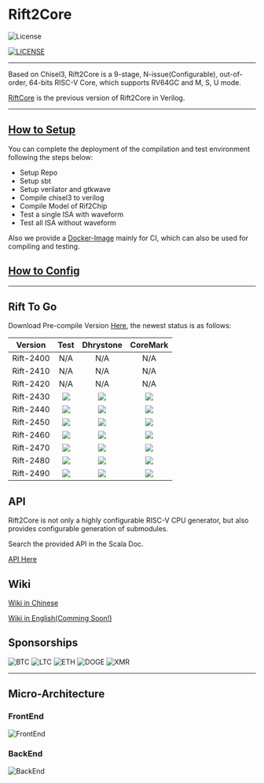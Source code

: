 # Rift2Core

![License](https://img.shields.io/badge/license-Apache-blue.svg)

[![LICENSE](https://img.shields.io/badge/license-Anti%20996-blue.svg)](https://github.com/996icu/996.ICU/blob/master/LICENSE)


--------------------------------------------


Based on Chisel3, Rift2Core is a 9-stage, N-issue(Configurable), out-of-order, 64-bits RISC-V Core, which supports RV64GC and M, S, U mode.

[RiftCore](https://github.com/whutddk/RiftCore) is the previous version of Rift2Core in Verilog.









----------------


## [How to Setup](doc/Setup.md)
You can complete the deployment of the compilation and test environment following the steps below:
* Setup Repo
* Setup sbt
* Setup verilator and gtkwave
* Compile chisel3 to verilog
* Compile Model of Rif2Chip
* Test a single ISA with waveform
* Test all ISA without waveform

Also we provide a [Docker-Image](https://hub.docker.com/repository/docker/whutddk/rift2env) mainly for CI, which can also be used for compiling and testing.

## [How to Config](doc/Configuration.md)

----------------------


## Rift To Go

Download Pre-compile Version [Here](https://github.com/whutddk/Rift2Core/releases), the newest status is as follows:


|Version|Test|Dhrystone|CoreMark|
|:----: |:--:|:-------:|:------:|
|Rift-2400|N/A|N/A|N/A|
|Rift-2410|N/A|N/A|N/A|
|Rift-2420|N/A|N/A|N/A|
|Rift-2430|![](https://img.shields.io/endpoint?url=https://raw.githubusercontent.com/whutddk/Rift2Core/gh_pages/generated/Debug/Rift2430/isa.json)|![](https://img.shields.io/endpoint?url=https://raw.githubusercontent.com/whutddk/Rift2Core/gh_pages/generated/Debug/Rift2430/dhrystone.json)|![](https://img.shields.io/endpoint?url=https://raw.githubusercontent.com/whutddk/Rift2Core/gh_pages/generated/Debug/Rift2430/coremark.json)|
|Rift-2440|![](https://img.shields.io/endpoint?url=https://raw.githubusercontent.com/whutddk/Rift2Core/gh_pages/generated/Debug/Rift2440/isa.json)|![](https://img.shields.io/endpoint?url=https://raw.githubusercontent.com/whutddk/Rift2Core/gh_pages/generated/Debug/Rift2440/dhrystone.json)|![](https://img.shields.io/endpoint?url=https://raw.githubusercontent.com/whutddk/Rift2Core/gh_pages/generated/Debug/Rift2440/coremark.json)|
|Rift-2450|![](https://img.shields.io/endpoint?url=https://raw.githubusercontent.com/whutddk/Rift2Core/gh_pages/generated/Debug/Rift2450/isa.json)|![](https://img.shields.io/endpoint?url=https://raw.githubusercontent.com/whutddk/Rift2Core/gh_pages/generated/Debug/Rift2450/dhrystone.json)|![](https://img.shields.io/endpoint?url=https://raw.githubusercontent.com/whutddk/Rift2Core/gh_pages/generated/Debug/Rift2450/coremark.json)|
|Rift-2460|![](https://img.shields.io/endpoint?url=https://raw.githubusercontent.com/whutddk/Rift2Core/gh_pages/generated/Debug/Rift2460/isa.json)|![](https://img.shields.io/endpoint?url=https://raw.githubusercontent.com/whutddk/Rift2Core/gh_pages/generated/Debug/Rift2460/dhrystone.json)|![](https://img.shields.io/endpoint?url=https://raw.githubusercontent.com/whutddk/Rift2Core/gh_pages/generated/Debug/Rift2460/coremark.json)|
|Rift-2470|![](https://img.shields.io/endpoint?url=https://raw.githubusercontent.com/whutddk/Rift2Core/gh_pages/generated/Debug/Rift2470/isa.json)|![](https://img.shields.io/endpoint?url=https://raw.githubusercontent.com/whutddk/Rift2Core/gh_pages/generated/Debug/Rift2470/dhrystone.json)|![](https://img.shields.io/endpoint?url=https://raw.githubusercontent.com/whutddk/Rift2Core/gh_pages/generated/Debug/Rift2470/coremark.json)|
|Rift-2480|![](https://img.shields.io/endpoint?url=https://raw.githubusercontent.com/whutddk/Rift2Core/gh_pages/generated/Debug/Rift2480/isa.json)|![](https://img.shields.io/endpoint?url=https://raw.githubusercontent.com/whutddk/Rift2Core/gh_pages/generated/Debug/Rift2480/dhrystone.json)|![](https://img.shields.io/endpoint?url=https://raw.githubusercontent.com/whutddk/Rift2Core/gh_pages/generated/Debug/Rift2480/coremark.json)|
|Rift-2490|![](https://img.shields.io/endpoint?url=https://raw.githubusercontent.com/whutddk/Rift2Core/gh_pages/generated/Debug/Rift2490/isa.json)|![](https://img.shields.io/endpoint?url=https://raw.githubusercontent.com/whutddk/Rift2Core/gh_pages/generated/Debug/Rift2490/dhrystone.json)|![](https://img.shields.io/endpoint?url=https://raw.githubusercontent.com/whutddk/Rift2Core/gh_pages/generated/Debug/Rift2490/coremark.json)|





<!-- |Version|FIRRTL|Verilog|Test|Dhrystone|CoreMark|Area|
|:----: |:----:|:-----:|:--:|:-----:|:-----:|
|Rift-2300|[~Master~](https://raw.githubusercontent.com/whutddk/Rift2Core/gh_pages/Verilog/master/Release/Rift2300/Rift2Chip.fir) [~Develop~](https://raw.githubusercontent.com/whutddk/Rift2Core/gh_pages/Verilog/develop/Release/Rift2300/Rift2Chip.fir)|[~Master~](https://raw.githubusercontent.com/whutddk/Rift2Core/gh_pages/Verilog/master/Release/Rift2300/Rift2Chip.v) [~Develop~](https://raw.githubusercontent.com/whutddk/Rift2Core/gh_pages/Verilog/develop/Release/Rift2300/Rift2Chip.v)|N/A|N/A|N/A|
|Rift-2310|[~Master~](https://raw.githubusercontent.com/whutddk/Rift2Core/gh_pages/Verilog/master/Release/Rift2310/Rift2Chip.fir) [~Develop~](https://raw.githubusercontent.com/whutddk/Rift2Core/gh_pages/Verilog/develop/Release/Rift2310/Rift2Chip.fir)|[~Master~](https://raw.githubusercontent.com/whutddk/Rift2Core/gh_pages/Verilog/master/Release/Rift2310/Rift2Chip.v) [~Develop~](https://raw.githubusercontent.com/whutddk/Rift2Core/gh_pages/Verilog/develop/Release/Rift2310/Rift2Chip.v) |N/A|N/A|N/A|
|Rift-2320|[~Master~](https://raw.githubusercontent.com/whutddk/Rift2Core/gh_pages/Verilog/master/Release/Rift2320/Rift2Chip.fir) [~Develop~](https://raw.githubusercontent.com/whutddk/Rift2Core/gh_pages/Verilog/develop/Release/Rift2320/Rift2Chip.fir)|[~Master~](https://raw.githubusercontent.com/whutddk/Rift2Core/gh_pages/Verilog/master/Release/Rift2320/Rift2Chip.v) [~Develop~](https://raw.githubusercontent.com/whutddk/Rift2Core/gh_pages/Verilog/develop/Release/Rift2320/Rift2Chip.v) |N/A|N/A|N/A|
|Rift-2330|[Master](https://raw.githubusercontent.com/whutddk/Rift2Core/gh_pages/Verilog/master/Release/Rift2330/Rift2Chip.fir) [Develop](https://raw.githubusercontent.com/whutddk/Rift2Core/gh_pages/Verilog/develop/Release/Rift2330/Rift2Chip.fir)|[Master](https://raw.githubusercontent.com/whutddk/Rift2Core/gh_pages/Verilog/master/Release/Rift2330/Rift2Chip.v) [Develop](https://raw.githubusercontent.com/whutddk/Rift2Core/gh_pages/Verilog/develop/Release/Rift2330/Rift2Chip.v) |Pass|N/A|N/A|
|Rift-2340|[Master](https://raw.githubusercontent.com/whutddk/Rift2Core/gh_pages/Verilog/master/Release/Rift2340/Rift2Chip.fir) [Develop](https://raw.githubusercontent.com/whutddk/Rift2Core/gh_pages/Verilog/develop/Release/Rift2340/Rift2Chip.fir)|[Master](https://raw.githubusercontent.com/whutddk/Rift2Core/gh_pages/Verilog/master/Release/Rift2340/Rift2Chip.v) [Develop](https://raw.githubusercontent.com/whutddk/Rift2Core/gh_pages/Verilog/develop/Release/Rift2340/Rift2Chip.v) |N/A|N/A|N/A|
|Rift-2350|[Master](https://raw.githubusercontent.com/whutddk/Rift2Core/gh_pages/Verilog/master/Release/Rift2350/Rift2Chip.fir) [Develop](https://raw.githubusercontent.com/whutddk/Rift2Core/gh_pages/Verilog/develop/Release/Rift2350/Rift2Chip.fir)|[Master](https://raw.githubusercontent.com/whutddk/Rift2Core/gh_pages/Verilog/master/Release/Rift2350/Rift2Chip.v) [Develop](https://raw.githubusercontent.com/whutddk/Rift2Core/gh_pages/Verilog/develop/Release/Rift2350/Rift2Chip.v) |N/A|N/A|N/A|
|Rift-2360|[Master](https://raw.githubusercontent.com/whutddk/Rift2Core/gh_pages/Verilog/master/Release/Rift2360/Rift2Chip.fir) [Develop](https://raw.githubusercontent.com/whutddk/Rift2Core/gh_pages/Verilog/develop/Release/Rift2360/Rift2Chip.fir)|[Master](https://raw.githubusercontent.com/whutddk/Rift2Core/gh_pages/Verilog/master/Release/Rift2360/Rift2Chip.v) [Develop](https://raw.githubusercontent.com/whutddk/Rift2Core/gh_pages/Verilog/develop/Release/Rift2360/Rift2Chip.v) |N/A|N/A|N/A|
|Rift-2370|[Master](https://raw.githubusercontent.com/whutddk/Rift2Core/gh_pages/Verilog/master/Release/Rift2370/Rift2Chip.fir) [Develop](https://raw.githubusercontent.com/whutddk/Rift2Core/gh_pages/Verilog/develop/Release/Rift2370/Rift2Chip.fir)|[Master](https://raw.githubusercontent.com/whutddk/Rift2Core/gh_pages/Verilog/master/Release/Rift2370/Rift2Chip.v) [Develop](https://raw.githubusercontent.com/whutddk/Rift2Core/gh_pages/Verilog/develop/Release/Rift2370/Rift2Chip.v) |Pass|1.281689|1.912046|
|Rift-2380|[~Master~](https://raw.githubusercontent.com/whutddk/Rift2Core/gh_pages/Verilog/master/Release/Rift2380/Rift2Chip.fir) [~Develop~](https://raw.githubusercontent.com/whutddk/Rift2Core/gh_pages/Verilog/develop/Release/Rift2380/Rift2Chip.fir)|[~Master~](https://raw.githubusercontent.com/whutddk/Rift2Core/gh_pages/Verilog/master/Release/Rift2380/Rift2Chip.v) [~Develop~](https://raw.githubusercontent.com/whutddk/Rift2Core/gh_pages/Verilog/develop/Release/Rift2380/Rift2Chip.v) |N/A|N/A|N/A|
|Rift-2390|[~Master~](https://raw.githubusercontent.com/whutddk/Rift2Core/gh_pages/Verilog/master/Release/Rift2390/Rift2Chip.fir) [~Develop~](https://raw.githubusercontent.com/whutddk/Rift2Core/gh_pages/Verilog/develop/Release/Rift2390/Rift2Chip.fir)|[~Master~](https://raw.githubusercontent.com/whutddk/Rift2Core/gh_pages/Verilog/master/Release/Rift2390/Rift2Chip.v) [~Develop~](https://raw.githubusercontent.com/whutddk/Rift2Core/gh_pages/Verilog/develop/Release/Rift2390/Rift2Chip.v) |N/A|N/A|N/A| -->







## API

Rift2Core is not only a highly configurable RISC-V CPU generator, but also provides configurable generation of submodules.

Search the provided API in the Scala Doc.

[API Here](https://whutddk.github.io/Rift2Core/ScalaDoc/api/index.html)

## Wiki

[Wiki in Chinese](https://bitbucket.org/whutddk/rift2core/wiki/browse/)

[Wiki in English(Comming Soon!)](https://bitbucket.org/whutddk/rift2core/wiki/browse/)

## Sponsorships

![BTC](https://img.shields.io/badge/BTC-124egseDMD983etDrsAzUnXvi6twpWtjLd-orange)
![LTC](https://img.shields.io/badge/LTC-LakQ8AL2JeLGKmjanYrpq6Hq7fW4NySXYA-green)
![ETH](https://img.shields.io/badge/ETH-0x2f8aeb5f9dfe2936632f47363a42d7f71810c62b-lightgrey)
![DOGE](https://img.shields.io/badge/DOGE-DJSv3BgtfPtjc3LzL5PaooAvs9xn8n4tbX-blue)
![XMR](https://img.shields.io/badge/XMR-4Agg4swWX39L3aCp12L2kob7AdzGZVJxG5jdWCxHioZS5MiWPFUF56z94QekEYCUhtdV6Y4QXzVgTUwgymTmiowDECvZ55A-yellow)


---------------------------------------

## Micro-Architecture

### FrontEnd

![FrontEnd](https://bitbucket.org/repo/o5MG4Eo/images/2424593958-rift%E5%89%8D%E7%AB%AF.png)

### BackEnd
![BackEnd](https://bitbucket.org/repo/o5MG4Eo/images/1540312579-rift%E5%90%8E%E7%AB%AF.png)
